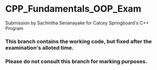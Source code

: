 # CPP_Fundamentals_OOP_Exam
Submission by Sachintha Senanayake for Calcey Springboard's C++ Program

### This branch contains the working code, but fixed after the examination's alloted time.
### Please do not consult this branch for marking purposes.
